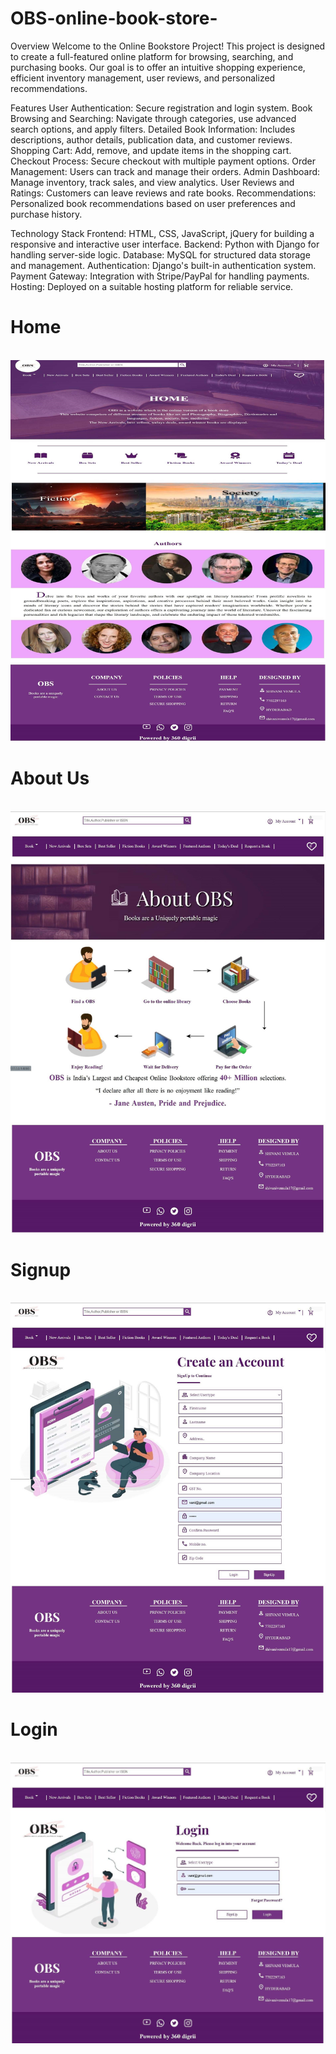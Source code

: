 # OBS-online-book-store-
Overview
Welcome to the Online Bookstore Project! This project is designed to create a full-featured online platform for browsing, searching, and purchasing books. Our goal is to offer an intuitive shopping experience, efficient inventory management, user reviews, and personalized recommendations.

Features
User Authentication: Secure registration and login system.
Book Browsing and Searching: Navigate through categories, use advanced search options, and apply filters.
Detailed Book Information: Includes descriptions, author details, publication data, and customer reviews.
Shopping Cart: Add, remove, and update items in the shopping cart.
Checkout Process: Secure checkout with multiple payment options.
Order Management: Users can track and manage their orders.
Admin Dashboard: Manage inventory, track sales, and view analytics.
User Reviews and Ratings: Customers can leave reviews and rate books.
Recommendations: Personalized book recommendations based on user preferences and purchase history.

Technology Stack
Frontend: HTML, CSS, JavaScript, jQuery for building a responsive and interactive user interface.
Backend: Python with Django for handling server-side logic.
Database: MySQL for structured data storage and management.
Authentication: Django's built-in authentication system.
Payment Gateway: Integration with Stripe/PayPal for handling payments.
Hosting: Deployed on a suitable hosting platform for reliable service.

<h1>Home</h1><br>
<img src="screenshots/home.jpg" name="home page"><br>

<h1>About Us</h1><br>
<img src="screenshots/about us.jpg" name="About Us"><br>

<h1>Signup</h1><br>
<img src="screenshots/signup.jpg" name="Signup"><br>

<h1>Login</h1><br>
<img src="screenshots/login.jpg" name="Login"><br>
